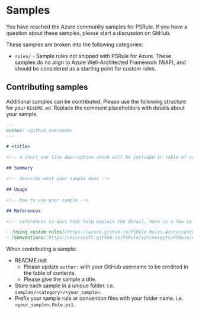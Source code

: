 # Samples

You have reached the Azure community samples for PSRule.
If you have a question about these samples, please start a discussion on GitHub.

These samples are broken into the following categories:

- `rules/` - Sample rules not shipped with PSRule for Azure.
  These samples do no align to Azure Well-Architected Framework (WAF),
  and should be considered as a starting point for custom rules.

## Contributing samples

Additional samples can be contributed.
Please use the following structure for your `README.md`.
Replace the comment placeholders with details about your sample.

```markdown
---
author: <github_username>
---

# <title>

<!-- a short one line description which will be included in table of contents -->

## Summary

<!-- describe what your sample does -->

## Usage

<!-- how to use your sample -->

## References

<!-- references to docs that help explain the detail. here is a few to get started, but remove if they are not relevant. -->

- [Using custom rules](https://azure.github.io/PSRule.Rules.Azure/customization/using-custom-rules/)
- [Conventions](https://microsoft.github.io/PSRule/v2/concepts/PSRule/en-US/about_PSRule_Conventions/#including-with-options)
```

When contributing a sample:

- README.md:
  - Please update `author:` with your GitHub username to be credited in the table of contents.
  - Please give the sample a title.
- Store each sample in a unique folder. i.e. `samples/<category>/<your_sample>`.
- Prefix your sample rule or convention files with your folder name. i.e. `<your_sample>.Rule.ps1`.
